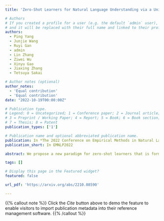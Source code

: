 ```yaml
---
title: 'Zero-Shot Learners for Natural Language Understanding via a Unified Multiple Choice Perspective'

# Authors
# If you created a profile for a user (e.g. the default `admin` user), write the username (folder name) here
# and it will be replaced with their full name and linked to their profile.
authors:
  - Ping Yang
  - Junjie Wang
  - Ruyi Gan
  - admin
  - Lin Zhang
  - Ziwei Wu
  - Xinyu Gao
  - Jiaxing Zhang
  - Tetsuya Sakai

# Author notes (optional)
author_notes:
  - 'Equal contribution'
  - 'Equal contribution'
date: "2022-10-19T00:00:00Z"

# Publication type.
# Legend: 0 = Uncategorized; 1 = Conference paper; 2 = Journal article;
# 3 = Preprint / Working Paper; 4 = Report; 5 = Book; 6 = Book section;
# 7 = Thesis; 8 = Patent
publication_types: ['1']

# Publication name and optional abbreviated publication name.
publication: In *The 2022 Conference on Empirical Methods in Natural Language Processing*
publication_short: In EMNLP2022

abstract: We propose a new paradigm for zero-shot learners that is format agnostic, i.e., it is compatible with any format and applicable to a list of language tasks, such as text classification, commonsense reasoning, coreference resolution, and sentiment analysis. Zero-shot learning aims to train a model on a given task such that it can address new learning tasks without any additional training. Our approach converts zero-shot learning into multiple-choice tasks, avoiding problems in commonly used large-scale generative models such as FLAN. It not only adds generalization ability to models but also significantly reduces the number of parameters. Our method shares the merits of efficient training and deployment. Our approach shows state-of-the-art performance on several benchmarks and produces satisfactory results on tasks such as natural language inference and text classification. Our model achieves this success with only 235M parameters, which is substantially smaller than state-of-the-art models with billions of parameters. The code and pre-trained models are available at this https URL . 

tags: []

# Display this page in the Featured widget?
featured: false

url_pdf: 'https://arxiv.org/abs/2210.08590'

---
```


{{% callout note %}}
Click the _Cite_ button above to demo the feature to enable visitors to import publication metadata into their reference management software.
{{% /callout %}}
